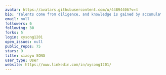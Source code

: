 ```yaml
---
avatar: https://avatars.githubusercontent.com/u/44894406?v=4
bio: 'Talents come from diligence, and knowledge is gained by accumulation. '
email: null
followers: 6
following: 30
forks: 5
login: xysong1201
open_issues: null
public_repos: 75
stars: 9
title: xiaoyu SONG
user_type: User
website: https://www.linkedin.com/in/xysong1201/
---
```

